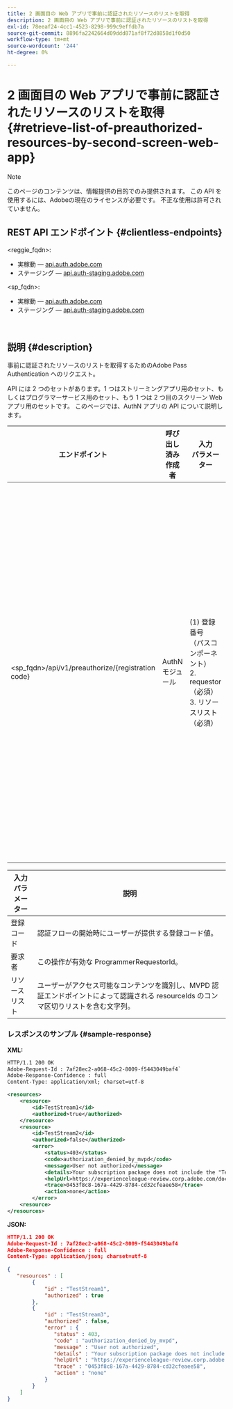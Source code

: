 ```yaml
---
title: 2 画面目の Web アプリで事前に認証されたリソースのリストを取得
description: 2 画面目の Web アプリで事前に認証されたリソースのリストを取得
exl-id: 78eeaf24-4cc1-4523-8298-999c9effdb7a
source-git-commit: 8896fa2242664d09ddd871af8f72d8858d1f0d50
workflow-type: tm+mt
source-wordcount: '244'
ht-degree: 0%

---
```


# 2 画面目の Web アプリで事前に認証されたリソースのリストを取得 {#retrieve-list-of-preauthorized-resources-by-second-screen-web-app}

>[!NOTE]
>
>このページのコンテンツは、情報提供の目的でのみ提供されます。 この API を使用するには、Adobeの現在のライセンスが必要です。 不正な使用は許可されていません。

## REST API エンドポイント {#clientless-endpoints}

&lt;reggie_fqdn>:

* 実稼動 — [api.auth.adobe.com](http://api.auth.adobe.com/)
* ステージング — [api.auth-staging.adobe.com](http://api.auth-staging.adobe.com/)

&lt;sp_fqdn>:

* 実稼動 — [api.auth.adobe.com](http://api.auth.adobe.com/)
* ステージング — [api.auth-staging.adobe.com](http://api.auth-staging.adobe.com/)

</br>

## 説明 {#description}

事前に認証されたリソースのリストを取得するためのAdobe Pass Authentication へのリクエスト。

API には 2 つのセットがあります。1 つはストリーミングアプリ用のセット、もしくはプログラマーサービス用のセット、もう 1 つは 2 つ目のスクリーン Web アプリ用のセットです。 このページでは、AuthN アプリの API について説明します。


| エンドポイント | 呼び出し済み  </br>作成者 | 入力   </br>パラメーター | HTTP  </br>メソッド | 応答 | HTTP  </br>応答 |
| --- | --- | --- | --- | --- | --- |
| &lt;sp_fqdn>/api/v1/preauthorize/{registration code} | AuthN モジュール | (1) 登録番号  </br>    （パスコンポーネント）</br>2.  requestor （必須）</br>3.  リソースリスト（必須） | GET | 個々の事前認証の決定またはエラーの詳細を含む XML または JSON。 以下のサンプルを参照してください。 | 200 — 成功</br></br>400 — 無効なリクエスト</br></br>401 — 未認証</br></br>405 — 許可されていないメソッド  </br></br>412 — 事前条件に失敗しました</br></br>500 — 内部サーバーエラー |



| 入力パラメーター | 説明 |
| ----------------- | ------------------------------------------------------------------------------------------------------------------------------------------------------------------------------ |
| 登録コード | 認証フローの開始時にユーザーが提供する登録コード値。 |
| 要求者 | この操作が有効な ProgrammerRequestorId。 |
| リソースリスト | ユーザーがアクセス可能なコンテンツを識別し、MVPD 認証エンドポイントによって認識される resourceIds のコンマ区切りリストを含む文字列。 |


### レスポンスのサンプル {#sample-response}

**XML:**

```XML
HTTP/1.1 200 OK
Adobe-Request-Id : 7af28ec2-a068-45c2-8009-f5443049baf4`
Adobe-Response-Confidence : full
Content-Type: application/xml; charset=utf-8

<resources>
    <resource>
        <id>TestStream1</id>
        <authorized>true</authorized>
    </resource>
    <resource>
        <id>TestStream2</id>
        <authorized>false</authorized>  
        <error>
            <status>403</status>
            <code>authorization_denied_by_mvpd</code>
            <message>User not authorized</message>
            <details>Your subscription package does not include the "TestStream3" channel.</details>
            <helpUrl>https://experienceleague-review.corp.adobe.com/docs/primetime/authentication/auth-features/error-reportn/enhanced-error-codes.html#error-codes</helpUrl>
            <trace>0453f8c8-167a-4429-8784-cd32cfeaee58</trace>
            <action>none</action>
        </error>
    <resource>
</resources>
```

**JSON:**

```JSON
HTTP/1.1 200 OK
Adobe-Request-Id : 7af28ec2-a068-45c2-8009-f5443049baf4
Adobe-Response-Confidence : full
Content-Type: application/json; charset=utf-8
 
{
   "resources" : [
        {
            "id" : "TestStream1",
            "authorized" : true
        },
        {
            "id" : "TestStream3",
            "authorized" : false,
            "error" : {
               "status" : 403,
               "code" : "authorization_denied_by_mvpd",
               "message" : "User not authorized",
               "details" : "Your subscription package does not include the "TestStream3" channel.",
               "helpUrl" : "https://experienceleague-review.corp.adobe.com/docs/primetime/authentication/auth-features/error-reportn/enhanced-error-codes.html#error-codes",
               "trace" : "0453f8c8-167a-4429-8784-cd32cfeaee58",
               "action" : "none"
            }
        } 
    ]
}
```
